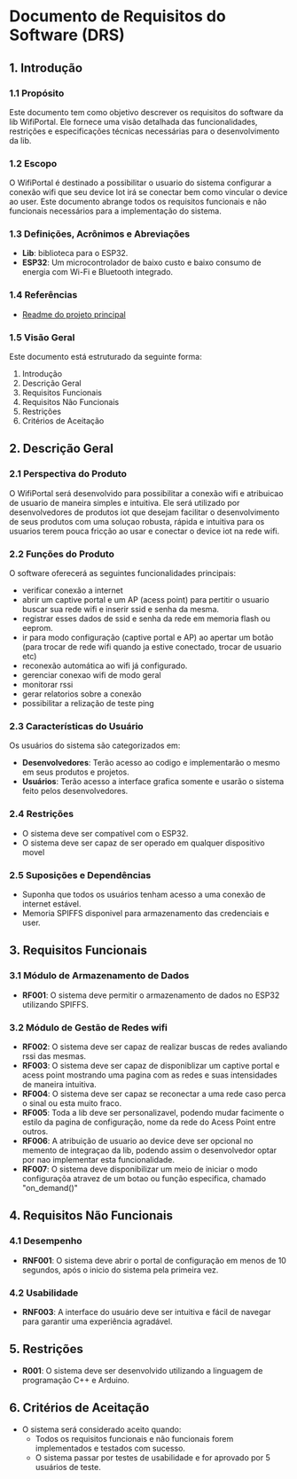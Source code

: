 # Documento de Requisitos do Software (DRS)

## 1. Introdução

### 1.1 Propósito
Este documento tem como objetivo descrever os requisitos do software da lib WifiPortal. Ele fornece uma visão detalhada das funcionalidades, restrições e especificações técnicas necessárias para o desenvolvimento da lib.

### 1.2 Escopo
O WifiPortal é destinado a possibilitar o usuario do sistema configurar a conexão wifi que seu device Iot irá se conectar bem como vincular o device ao user. Este documento abrange todos os requisitos funcionais e não funcionais necessários para a implementação do sistema.

### 1.3 Definições, Acrônimos e Abreviações
- **Lib**: biblioteca para o ESP32.
- **ESP32**: Um microcontrolador de baixo custo e baixo consumo de energia com Wi-Fi e Bluetooth integrado.

### 1.4 Referências
- [Readme do projeto principal](https://github.com/gustavors1608/TetraValk)

### 1.5 Visão Geral
Este documento está estruturado da seguinte forma:
1. Introdução
2. Descrição Geral
3. Requisitos Funcionais
4. Requisitos Não Funcionais
5. Restrições
6. Critérios de Aceitação

## 2. Descrição Geral

### 2.1 Perspectiva do Produto
O WifiPortal será desenvolvido para possibilitar a conexão wifi e atribuicao de usuario de maneira simples e intuitiva. Ele será utilizado por desenvolvedores de produtos iot que desejam facilitar o desenvolvimento de seus produtos com uma soluçao robusta, rápida e intuitiva para os usuarios terem pouca fricção ao usar e conectar o device iot na rede wifi.

### 2.2 Funções do Produto
O software oferecerá as seguintes funcionalidades principais:
- verificar conexão a internet
- abrir um captive portal e um AP (acess point) para pertitir o usuario buscar sua rede wifi e inserir ssid e senha da mesma.
- registrar esses dados de ssid e senha da rede em memoria flash ou eeprom.
- ir para modo configuração (captive portal e AP) ao apertar um botão (para trocar de rede wifi quando ja estive conectado, trocar de usuario etc)
- reconexão automática ao wifi já configurado.
- gerenciar conexao wifi de modo geral
- monitorar rssi
- gerar relatorios sobre a conexão
- possibilitar a relização de teste ping

### 2.3 Características do Usuário
Os usuários do sistema são categorizados em:
- **Desenvolvedores**: Terão acesso ao codigo e implementarão o mesmo em seus produtos e projetos.
- **Usuários**: Terão acesso a interface grafica somente e usarão o sistema feito pelos desenvolvedores.

### 2.4 Restrições
- O sistema deve ser compatível com o ESP32.
- O sistema deve ser capaz de ser operado em qualquer dispositivo movel

### 2.5 Suposições e Dependências
- Suponha que todos os usuários tenham acesso a uma conexão de internet estável.
- Memoria SPIFFS disponivel para armazenamento das credenciais e user.

## 3. Requisitos Funcionais

### 3.1 Módulo de Armazenamento de Dados
- **RF001**: O sistema deve permitir o armazenamento de dados no ESP32 utilizando SPIFFS.

### 3.2 Módulo de Gestão de Redes wifi
- **RF002**: O sistema deve ser capaz de realizar buscas de redes avaliando rssi das mesmas.
- **RF003**: O sistema deve ser capaz de disponiblizar um captive portal e acess point mostrando uma pagina com as redes e suas intensidades de maneira intuitiva.
- **RF004**: O sistema deve ser capaz se reconectar a uma rede caso perca o sinal ou esta muito fraco.
- **RF005**: Toda a lib deve ser personalizavel, podendo mudar facimente o estilo da pagina de configuração, nome da rede do Acess Point entre outros.
- **RF006**: A atribuição de usuario ao device deve ser opcional no memento de integraçao da lib, podendo assim o desenvolvedor optar por nao implementar esta funcionalidade.
- **RF007**: O sistema deve disponibilizar um meio de iniciar o modo configuraçõa atravez de um botao ou função especifica, chamado "on_demand()"
  

## 4. Requisitos Não Funcionais

### 4.1 Desempenho
- **RNF001**: O sistema deve abrir o portal de configuração em menos de 10 segundos, após o inicio do sistema pela primeira vez.

### 4.2 Usabilidade
- **RNF003**: A interface do usuário deve ser intuitiva e fácil de navegar para garantir uma experiência agradável.

## 5. Restrições
- **R001**: O sistema deve ser desenvolvido utilizando a linguagem de programação C++ e Arduino.

## 6. Critérios de Aceitação
- O sistema será considerado aceito quando:
  - Todos os requisitos funcionais e não funcionais forem implementados e testados com sucesso.
  - O sistema passar por testes de usabilidade e for aprovado por 5 usuários de teste.
